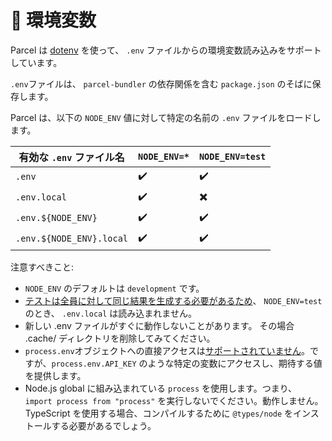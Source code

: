 # 🌳 環境変数

Parcel は [dotenv](https://github.com/motdotla/dotenv) を使って、 `.env` ファイルからの環境変数読み込みをサポートしています。

`.env`ファイルは、 `parcel-bundler` の依存関係を含む `package.json` のそばに保存します。

Parcel は、以下の `NODE_ENV` 値に対して特定の名前の `.env` ファイルをロードします。

| 有効な `.env` ファイル名 | `NODE_ENV=*` | `NODE_ENV=test` |
| ------------------------ | ------------ | --------------- |
| `.env`                   | ✔️           | ✔️              |
| `.env.local`             | ✔️           | ✖️              |
| `.env.${NODE_ENV}`       | ✔️           | ✔️              |
| `.env.${NODE_ENV}.local` | ✔️           | ✔️              |

注意すべきこと:

- `NODE_ENV` のデフォルトは `development` です。
- [テストは全員に対して同じ結果を生成する必要があるため](https://github.com/parcel-bundler/parcel/blob/28df546a2249b6aac1e529dd629f506ba6b0a4bb/src/utils/env.js#L9)、 `NODE_ENV=test` のとき、 `.env.local` は読み込まれません。
- 新しい .env ファイルがすぐに動作しないことがあります。 その場合 .cache/ ディレクトリを削除してみてください。
- `process.env`オブジェクトへの直接アクセスは[サポートされていません](https://github.com/parcel-bundler/parcel/issues/2299#issuecomment-439768971)。ですが、`process.env.API_KEY` のような特定の変数にアクセスし、期待する値を提供します。
- Node.js global に組み込まれている `process` を使用します。つまり、 `import process from "process"` を実行しないでください。動作しません。 TypeScript を使用する場合、コンパイルするために `@types/node` をインストールする必要があるでしょう。

